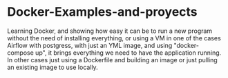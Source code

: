 # Docker-Examples-and-proyects
  Learning Docker, and showing how easy it can be to run a new program without the need of installing everything, or using a VM
in one of the cases Airflow with postgress, with just an YML image, and using "docker-compose up", it brings everything we need to have the application running.
  In other cases just using a Dockerfile and building an image or just pulling an existing image to use locally.
